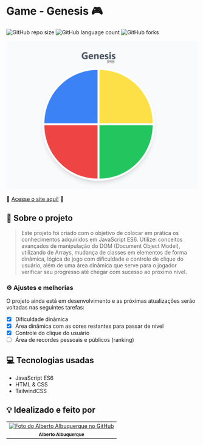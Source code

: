 # Game - Genesis 🎮

![GitHub repo size](https://img.shields.io/github/repo-size/allbertuu/game-genesis?style=for-the-badge)
![GitHub language count](https://img.shields.io/github/languages/count/allbertuu/game-genesis?style=for-the-badge)
![GitHub forks](https://img.shields.io/github/forks/allbertuu/game-genesis?style=for-the-badge)

<img src="./screenshots/banner.png" alt="Imagem de vizualização do site">

🚀 [Acesse o site aqui!](https://allbertuu.github.io/game-genesis/) 🚀 

## 💬 Sobre o projeto
> Este projeto foi criado com o objetivo de colocar em prática os conhecimentos adquiridos em JavaScript ES6.
> Utilizei conceitos avançados de manipulação do DOM (Document Object Model), utilizando de Arrays, mudança de classes em elementos de forma dinâmica, lógica de jogo com dificuldade e controle de clique do usuário, além de uma área dinâmica que serve para o jogador verificar seu progresso até chegar com sucesso ao próximo nível.

### ⚙ Ajustes e melhorias

O projeto ainda está em desenvolvimento e as próximas atualizações serão voltadas nas seguintes tarefas:

- [x] Dificuldade dinâmica
- [x] Área dinâmica com as cores restantes para passar de nível
- [x] Controle do clique do usuário
- [ ] Área de recordes pessoais e públicos (ranking)

## 💻 Tecnologias usadas
- JavaScript ES6
- HTML & CSS
- TailwindCSS

## 💡 Idealizado e feito por

<table>
  <tr>
    <td align="center">
      <a href="https://www.github.com/allbertuu">
        <img src="https://avatars.githubusercontent.com/u/89992304?v=4" width="100px;" alt="Foto do Alberto Albuquerque no GitHub"/><br>
        <sub>
          <b>Alberto Albuquerque</b>
        </sub>
      </a>
    </td>
  </tr>
</table>
